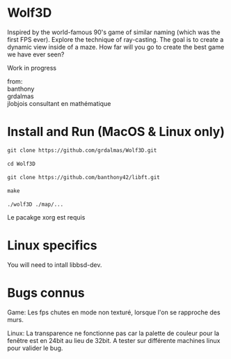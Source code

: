 # Wolf3D

Inspired by the world-famous 90's game of similar naming (which was the first FPS ever). Explore the technique of ray-casting. The goal is to create a dynamic view inside of a maze. How far will you go to create the best game we have ever seen?

Work in progress

from:</br>
banthony</br>
grdalmas</br>
jlobjois consultant en mathématique</br>

# Install and Run (MacOS & Linux only)
`git clone https://github.com/grdalmas/Wolf3D.git`</br>
</br>
`cd Wolf3D`</br>
</br>
`git clone https://github.com/banthony42/libft.git`</br>
</br>
`make`</br>
</br>
`./wolf3D ./map/...`

Le pacakge xorg est requis

# Linux specifics

You will need to intall libbsd-dev.

# Bugs connus
Game:
  Les fps chutes en mode non texturé, lorsque l'on se rapproche des murs.

Linux:
  La transparence ne fonctionne pas car la palette de couleur pour la fenêtre est en 24bit au lieu de 32bit.
  A tester sur différente machines linux pour valider le bug.
